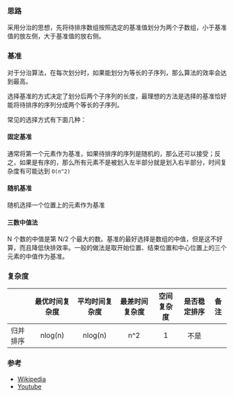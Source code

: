 ### 思路

采用分治的思想，先将待排序数组按照选定的基准值划分为两个子数组，小于基准值的放左侧，大于基准值的放右侧。

### 基准

对于分治算法，在每次划分时，如果能划分为等长的子序列，那么算法的效率会达到最高。

选择基准的方式决定了划分后两个子序列的长度，最理想的方法是选择的基准恰好能将待排序的序列分成两个等长的子序列。

常见的选择方式有下面几种：

#### 固定基准

通常将第一个元素作为基准，如果待排序的序列是随机的，那么还可以接受；反之，如果是有序的，那么所有元素不是被划入左半部分就是划入右半部分，时间复杂度有可能达到 `O(n^2)`

#### 随机基准

随机选择一个位置上的元素作为基准

#### 三数中值法

N 个数的中值是第 N/2 个最大的数。基准的最好选择是数组的中值，但是这不好算，而且降低快排效率。一般的做法是取开始位置、结束位置和中心位置上的三个元素的中值作为基准。

### 复杂度

|          | 最优时间复杂度 | 平均时间复杂度 | 最差时间复杂度 | 空间复杂度 | 是否稳定排序 | 备注 |
| -------- | :------------: | :------------: | :------------: | :--------: | :----------: | ---- |
| 归并排序 |    nlog(n)     |    nlog(n)     |      n^2       |     1      |     不是     |      |

### 参考

- [Wikipedia](<[https://zh.wikipedia.org/wiki/%E5%BF%AB%E9%80%9F%E6%8E%92%E5%BA%8F](https://zh.wikipedia.org/wiki/快速排序)>)
- [Youtube](https://www.youtube.com/watch?v=SLauY6PpjW4&list=PLLXdhg_r2hKA7DPDsunoDZ-Z769jWn4R8&index=34)

